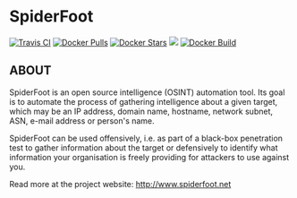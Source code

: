 SpiderFoot
==============

[![Travis CI](https://img.shields.io/travis/bug-c/spiderfoot/master.svg)](https://travis-ci.org/bug-c/spiderfoot/branches) 
[![Docker Pulls](https://img.shields.io/docker/pulls/ctdc/spiderfoot.svg)](https://hub.docker.com/r/ctdc/spiderfoot/) 
[![Docker Stars](https://img.shields.io/docker/stars/ctdc/spiderfoot.svg)](https://hub.docker.com/r/ctdc/spiderfoot/) 
[![](https://images.microbadger.com/badges/image/ctdc/spiderfoot.svg)](https://microbadger.com/images/ctdc/spiderfoot "Get your own image badge on microbadger.com")
[![Docker Build](https://img.shields.io/docker/automated/ctdc/spiderfoot.svg)](https://cloud.docker.com/swarm/ctdc/repository/docker/ctdc/spiderfoot/builds)


ABOUT
------

SpiderFoot is an open source intelligence (OSINT) automation tool. Its goal is to automate the process of gathering intelligence about a given target, which may be an IP address, domain name, hostname, network subnet, ASN, e-mail address or person's name.

SpiderFoot can be used offensively, i.e. as part of a black-box penetration test to gather information about the target or defensively to identify what information your organisation is freely providing for attackers to use against you.

Read more at the project website: http://www.spiderfoot.net

